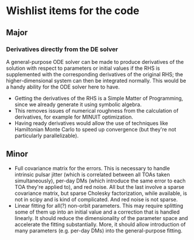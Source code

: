 # Wishlist items for the code

## Major

### Derivatives directly from the DE solver

A general-purpose ODE solver can be made to produce derivatives of the solution with respect to parameters or initial values if the RHS is supplemented with the corresponding derivatives of the original RHS; the higher-dimensional system can then be integrated normally. This would be a handy ability for the ODE solver here to have.

* Getting the derivatives of the RHS is a Simple Matter of Programming, since we already generate it using symbolic algebra.
* This removes issues of numerical roughness from the calculation of derivatives, for example for MINUIT optimization.
* Having ready derivatives would allow the use of techniques like Hamiltonian Monte Carlo to speed up convergence (but they're not particularly parallelizable).

## Minor

* Full covariance matrix for the errors. This is necessary to handle intrinsic pulsar jitter (which is correlated between all TOAs taken simultaneously), per-day DMs (which introduce the same error to each TOA they're applied to), and red noise. All but the last involve a sparse covariance matrix, but sparse Cholesky factorization, while available, is not in scipy and is kind of complicated. And red noise is not sparse.
* Linear fitting for all(?) non-orbit parameters. This may require splitting some of them up into an initial value and a correction that is handled linearly. It should reduce the dimensionality of the parameter space and accelerate the fitting substantially. More, it should allow introduction of many parameters (e.g. per-day DMs) into the general-purpose fitting.